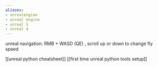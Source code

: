 ```yaml
---
aliases:
- unrealengine
- unreal engine
- unreal 5
- unreal 4
---
```

unreal navigation: RMB + WASD (QE) , scroll up or down to change fly speed

[[unreal python cheatsheet]]
[[first time unreal python tools setup]]